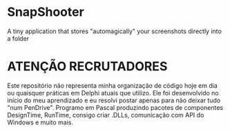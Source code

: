 # SnapShooter
A tiny application that stores "automagically" your screenshots directly into a folder

# ATENÇÃO RECRUTADORES
Este repositório não representa minha organização de código hoje em dia ou quaisquer práticas em Delphi atuais que utilizo. Ele foi desenvolvido no início do meu aprendizado e eu resolvi postar apenas para não deixar tudo "num PenDrive". Programo em Pascal produzindo pacotes de componentes DesignTime, RunTime, consigo criar .DLLs, comunicação com API do Windows e muito mais.
